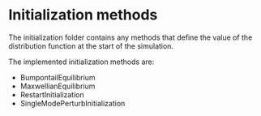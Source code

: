 # Initialization methods

The initialization folder contains any methods that define the value of the distribution function at the start of the simulation.

The implemented initialization methods are: 
- BumpontailEquilibrium
- MaxwellianEquilibrium
- RestartInitialization
- SingleModePerturbInitialization